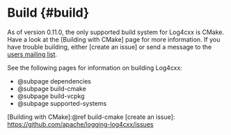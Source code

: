 Build {#build}
===
<!--
 Note: License header cannot be first, as doxygen does not generate
 cleanly if it before the '==='
-->
<!--
 Licensed to the Apache Software Foundation (ASF) under one or more
 contributor license agreements.  See the NOTICE file distributed with
 this work for additional information regarding copyright ownership.
 The ASF licenses this file to You under the Apache License, Version 2.0
 (the "License"); you may not use this file except in compliance with
 the License.  You may obtain a copy of the License at

	http://www.apache.org/licenses/LICENSE-2.0

 Unless required by applicable law or agreed to in writing, software
 distributed under the License is distributed on an "AS IS" BASIS,
 WITHOUT WARRANTIES OR CONDITIONS OF ANY KIND, either express or implied.
 See the License for the specific language governing permissions and
 limitations under the License.
-->

As of version 0.11.0, the only supported build system for Log4cxx is CMake.
Have a look at the [Building with CMake] page for more information.
If you have trouble building, either [create an issue]
or send a message to the [users mailing list](mailto:log4cxx-user@logging.apache.org).

See the following pages for information on building Log4cxx:

* @subpage dependencies
* @subpage build-cmake
* @subpage build-vcpkg
* @subpage supported-systems

[Building with CMake]:@ref build-cmake
[create an issue]: https://github.com/apache/logging-log4cxx/issues
